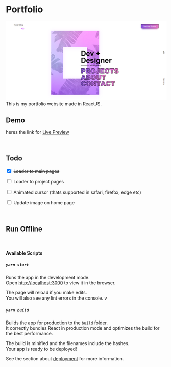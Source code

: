 # Portfolio
![Image of Yaktocat](thumb.png)
This is my portfolio website made in ReactJS.

## Demo
heres the link for [Live Preview](https://hooriaishtiaq.netlify.app)

<br />

## Todo

<input type="checkbox" checked /> <del>Loader to main pages</del> <br />

<input type="checkbox"/> Loader to project pages <br/>

<input type="checkbox"/> Animated cursor (thats supported in safari, firefox, edge etc) <br/>

<input type="checkbox"/> Update image on home page <br />


<br />

## Run Offline
<br />

#### Available Scripts


##### `yarn start`

Runs the app in the development mode.<br />
Open [http://localhost:3000](http://localhost:3000) to view it in the browser.

The page will reload if you make edits.<br />
You will also see any lint errors in the console.
v

##### `yarn build`

Builds the app for production to the `build` folder.<br />
It correctly bundles React in production mode and optimizes the build for the best performance.

The build is minified and the filenames include the hashes.<br />
Your app is ready to be deployed!

See the section about [deployment](https://facebook.github.io/create-react-app/docs/deployment) for more information.


